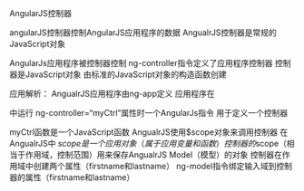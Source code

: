 AngularJS控制器

angularJS控制器控制AngularJS应用程序的数据
AngualrJS控制器是常规的JavaScript对象

AngularJs应用程序被控制器控制
ng-controller指令定义了应用程序控制器
控制器是JavaScript对象 由标准的JavaScript对象的构造函数创建


应用解析：
AngualrJS应用程序由ng-app定义 应用程序在<div>中运行
ng-controller=“myCtrl”属性时一个AngularJs指令  用于定义一个控制器

myCtrl函数是一个JavaScript函数
AngualrJS使用$scope对象来调用控制器
在AngualrJS中 $scope是一个应用对象（属于应用变量和函数）
控制器的$scope（相当于作用域，控制范围）用来保存AngualrJS Model（模型）的对象
控制器在作用域中创建两个属性（firstname和lastname）
ng-model指令绑定输入域到控制器的属性（firstname和lastname）


